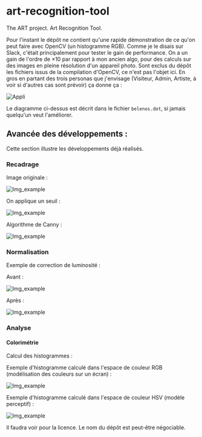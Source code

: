 # art-recognition-tool
The ART project. Art Recognition Tool.

Pour l'instant le dépôt ne contient qu'une rapide démonstration de ce qu'on peut faire avec OpenCV (un histogramme RGB). Comme je le disais sur Slack, c'était principalement pour tester le gain de performance. On a un gain de l'ordre de ×10 par rapport à mon ancien algo, pour des calculs sur des images en pleine résolution d'un appareil photo.
Sont exclus du dépôt les fichiers issus de la compilation d'OpenCV, ce n'est pas l'objet ici.
En gros en partant des trois personas que j'envisage (Visiteur, Admin, Artiste, à voir si d'autres cas sont prévoir) ça donne ça :

![Appli](process.png "Appli")

Le diagramme ci-dessus est décrit dans le fichier `belenos.dot`, si jamais quelqu'un veut l'améliorer.

## Avancée des développements :
Cette section illustre les développements déjà réalisés.

### Recadrage

Image originale :

![Img_example](examples/orig.jpg "image brute")

On applique un seuil :

![Img_example](examples/tresh.jpg "image binarisée")

Algorithme de Canny :

![Img_example](examples/canny.jpg "contours détectés")

### Normalisation

Exemple de correction de luminosité :

Avant :

![Img_example](examples/original.jpg "image brute")

Après :

![Img_example](examples/normalized.jpg "image égalisée")

### Analyse

#### Colorimétrie
Calcul des histogrammes :

Exemple d'histogramme calculé dans l'espace de couleur RGB (modélisation des couleurs sur un écran) :

![Img_example](examples/hist_rgb.jpg "histogramme rgb")

Exemple d'histogramme calculé dans l'espace de couleur HSV (modèle perceptif) :

![Img_example](examples/hist_hsv.jpg "histogramme hsv")

Il faudra voir pour la licence. Le nom du dépôt est peut-être négociable.
